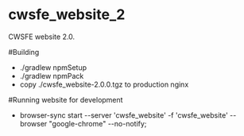 # cwsfe_website_2
CWSFE website 2.0.

#Building
* ./gradlew npmSetup
* ./gradlew npmPack
* copy ./cwsfe_website-2.0.0.tgz to production nginx

#Running website for development
* browser-sync start --server 'cwsfe_website' -f 'cwsfe_website' --browser "google-chrome" --no-notify;
